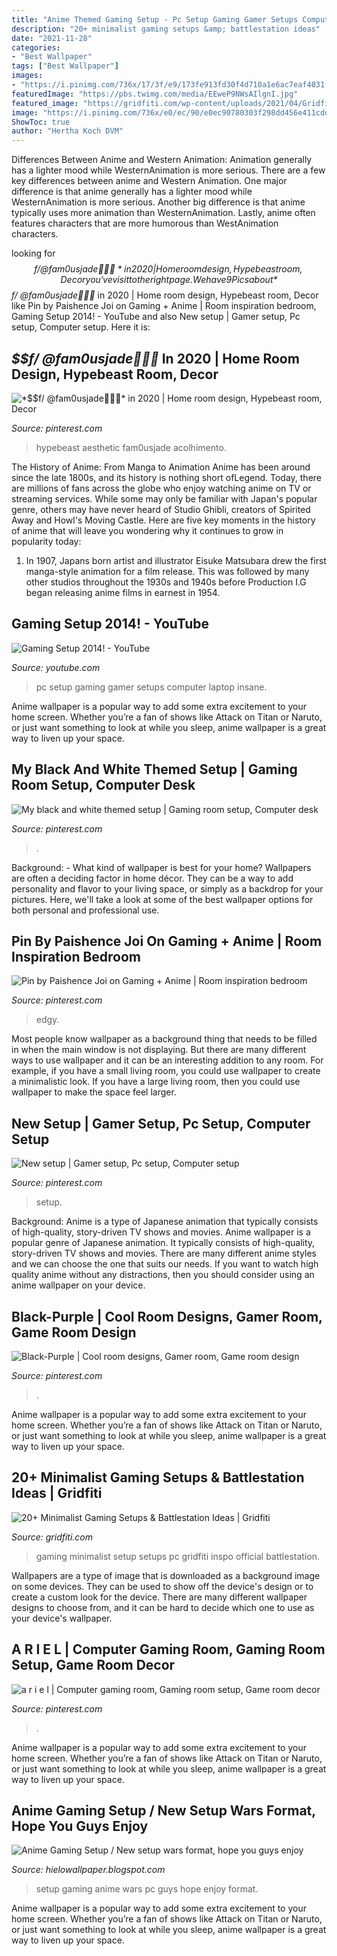 ```yaml
---
title: "Anime Themed Gaming Setup - Pc Setup Gaming Gamer Setups Computer Laptop Insane"
description: "20+ minimalist gaming setups &amp; battlestation ideas"
date: "2021-11-28"
categories:
- "Best Wallpaper"
tags: ["Best Wallpaper"]
images:
- "https://i.pinimg.com/736x/17/3f/e9/173fe913fd30f4d710a1e6ac7eaf4031.jpg"
featuredImage: "https://pbs.twimg.com/media/EEweP9NWsAIlgnI.jpg"
featured_image: "https://gridfiti.com/wp-content/uploads/2021/04/Gridfiti_Blog_MinimalistGamingSetups_Inspo_WallMountedPC.jpg"
image: "https://i.pinimg.com/736x/e0/ec/90/e0ec90780303f298dd456e411cdd8906.jpg"
ShowToc: true
author: "Hertha Koch DVM"
---
```



Differences Between Anime and Western Animation: Animation generally has a lighter mood while WesternAnimation is more serious.
There are a few key differences between anime and Western Animation. One major difference is that anime generally has a lighter mood while WesternAnimation is more serious. Another big difference is that anime typically uses more animation than WesternAnimation. Lastly, anime often features characters that are more humorous than WestAnimation characters.

	

		
looking for *$$f/ @fam0usjade🦋💕💕* in 2020 | Home room design, Hypebeast room, Decor you've visit to the right page. We have 9 Pics about *$$f/ @fam0usjade🦋💕💕* in 2020 | Home room design, Hypebeast room, Decor like Pin by Paishence Joi on Gaming + Anime | Room inspiration bedroom, Gaming Setup 2014! - YouTube and also New setup | Gamer setup, Pc setup, Computer setup. Here it is:
		
    
## *$$f/ @fam0usjade🦋💕💕* In 2020 | Home Room Design, Hypebeast Room, Decor

<img loading=lazy src="https://i.pinimg.com/736x/62/21/f2/6221f2d3a9d2ecfc330007eba796f475.jpg" onerror="this.onerror=null;this.src='https://tse3.mm.bing.net/th?id=OIP.HALXjkBs9JEy3ZI2a1d7MgHaJD&amp;pid=15.1';" alt="*$$f/ @fam0usjade🦋💕💕* in 2020 | Home room design, Hypebeast room, Decor">

_Source: pinterest.com_

>hypebeast aesthetic fam0usjade acolhimento. 

	

The History of Anime: From Manga to Animation
Anime has been around since the late 1800s, and its history is nothing short ofLegend. Today, there are millions of fans across the globe who enjoy watching anime on TV or streaming services. While some may only be familiar with Japan's popular genre, others may have never heard of Studio Ghibli, creators of Spirited Away and Howl's Moving Castle. Here are five key moments in the history of anime that will leave you wondering why it continues to grow in popularity today:
1) In 1907, Japans born artist and illustrator Eisuke Matsubara drew the first manga-style animation for a film release. This was followed by many other studios throughout the 1930s and 1940s before Production I.G began releasing anime films in earnest in 1954.

    
## Gaming Setup 2014! - YouTube

<img loading=lazy src="https://i.ytimg.com/vi/7n_QKZssBUI/maxresdefault.jpg" onerror="this.onerror=null;this.src='https://tse2.mm.bing.net/th?id=OIP.KmklBEACjPCVxlxNW37iAAHaEK&amp;pid=15.1';" alt="Gaming Setup 2014! - YouTube">

_Source: youtube.com_

>pc setup gaming gamer setups computer laptop insane. 

	

Anime wallpaper is a popular way to add some extra excitement to your home screen. Whether you’re a fan of shows like Attack on Titan or Naruto, or just want something to look at while you sleep, anime wallpaper is a great way to liven up your space.

    
## My Black And White Themed Setup | Gaming Room Setup, Computer Desk

<img loading=lazy src="https://i.pinimg.com/736x/13/f4/39/13f439f0a78387d9a1aeecd82bdb3442.jpg" onerror="this.onerror=null;this.src='https://tse3.mm.bing.net/th?id=OIP.GozGxln-NwLNdDM6G_P8awHaJ3&amp;pid=15.1';" alt="My black and white themed setup | Gaming room setup, Computer desk">

_Source: pinterest.com_

>. 

	

Background: - What kind of wallpaper is best for your home?
Wallpapers are often a deciding factor in home décor. They can be a way to add personality and flavor to your living space, or simply as a backdrop for your pictures. Here, we'll take a look at some of the best wallpaper options for both personal and professional use.

    
## Pin By Paishence Joi On Gaming + Anime | Room Inspiration Bedroom

<img loading=lazy src="https://i.pinimg.com/736x/c5/11/23/c5112325c1a5ec32cd433f8b0f245afe.jpg" onerror="this.onerror=null;this.src='https://tse3.mm.bing.net/th?id=OIP.pmhb1P8t3nEsozZBDHTiXgHaHa&amp;pid=15.1';" alt="Pin by Paishence Joi on Gaming + Anime | Room inspiration bedroom">

_Source: pinterest.com_

>edgy. 

	

Most people know wallpaper as a background thing that needs to be filled in when the main window is not displaying. But there are many different ways to use wallpaper and it can be an interesting addition to any room. For example, if you have a small living room, you could use wallpaper to create a minimalistic look. If you have a large living room, then you could use wallpaper to make the space feel larger.

    
## New Setup | Gamer Setup, Pc Setup, Computer Setup

<img loading=lazy src="https://i.pinimg.com/736x/17/3f/e9/173fe913fd30f4d710a1e6ac7eaf4031.jpg" onerror="this.onerror=null;this.src='https://tse3.mm.bing.net/th?id=OIP.vCoYYK6wMUaUqIQM4TyDzgHaFj&amp;pid=15.1';" alt="New setup | Gamer setup, Pc setup, Computer setup">

_Source: pinterest.com_

>setup. 

	

Background: Anime is a type of Japanese animation that typically consists of high-quality, story-driven TV shows and movies.
Anime wallpaper is a popular genre of Japanese animation. It typically consists of high-quality, story-driven TV shows and movies. There are many different anime styles and we can choose the one that suits our needs. If you want to watch high quality anime without any distractions, then you should consider using an anime wallpaper on your device.

    
## Black-Purple | Cool Room Designs, Gamer Room, Game Room Design

<img loading=lazy src="https://i.pinimg.com/736x/34/e1/38/34e138d6e46ecb170849c7e4c3ddb467.jpg" onerror="this.onerror=null;this.src='https://tse1.mm.bing.net/th?id=OIP.4hyeCYXS3DXeDR1XrX0ErQHaFj&amp;pid=15.1';" alt="Black-Purple | Cool room designs, Gamer room, Game room design">

_Source: pinterest.com_

>. 

	

Anime wallpaper is a popular way to add some extra excitement to your home screen. Whether you’re a fan of shows like Attack on Titan or Naruto, or just want something to look at while you sleep, anime wallpaper is a great way to liven up your space.

    
## 20+ Minimalist Gaming Setups &amp; Battlestation Ideas | Gridfiti

<img loading=lazy src="https://gridfiti.com/wp-content/uploads/2021/04/Gridfiti_Blog_MinimalistGamingSetups_Inspo_WallMountedPC.jpg" onerror="this.onerror=null;this.src='https://tse1.mm.bing.net/th?id=OIP.qRFpVGc3rTfET_zubjpf2gHaHa&amp;pid=15.1';" alt="20+ Minimalist Gaming Setups &amp; Battlestation Ideas | Gridfiti">

_Source: gridfiti.com_

>gaming minimalist setup setups pc gridfiti inspo official battlestation. 

	

Wallpapers are a type of image that is downloaded as a background image on some devices. They can be used to show off the device's design or to create a custom look for the device. There are many different wallpaper designs to choose from, and it can be hard to decide which one to use as your device's wallpaper.

    
## A R I E L | Computer Gaming Room, Gaming Room Setup, Game Room Decor

<img loading=lazy src="https://i.pinimg.com/736x/e0/ec/90/e0ec90780303f298dd456e411cdd8906.jpg" onerror="this.onerror=null;this.src='https://tse3.mm.bing.net/th?id=OIP.O6QLvBJ5FeN5pHVM3rmGzAHaJ3&amp;pid=15.1';" alt="a r i e l | Computer gaming room, Gaming room setup, Game room decor">

_Source: pinterest.com_

>. 

	

Anime wallpaper is a popular way to add some extra excitement to your home screen. Whether you’re a fan of shows like Attack on Titan or Naruto, or just want something to look at while you sleep, anime wallpaper is a great way to liven up your space.

    
## Anime Gaming Setup / New Setup Wars Format, Hope You Guys Enjoy

<img loading=lazy src="https://pbs.twimg.com/media/EEweP9NWsAIlgnI.jpg" onerror="this.onerror=null;this.src='https://tse2.mm.bing.net/th?id=OIP.6r8eP7zeXPWTTm7_w0WzpgHaDg&amp;pid=15.1';" alt="Anime Gaming Setup / New setup wars format, hope you guys enjoy">

_Source: hielowallpaper.blogspot.com_

>setup gaming anime wars pc guys hope enjoy format. 

	

Anime wallpaper is a popular way to add some extra excitement to your home screen. Whether you’re a fan of shows like Attack on Titan or Naruto, or just want something to look at while you sleep, anime wallpaper is a great way to liven up your space.

